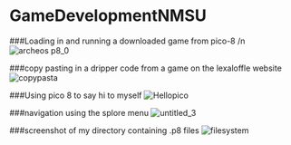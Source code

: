 # GameDevelopmentNMSU

###Loading in and running a downloaded game from pico-8 /n
![archeos p8_0](https://user-images.githubusercontent.com/44854053/151632724-5ace2498-a97b-4f57-8b07-df8006bfa83f.gif)


###copy pasting in a dripper code from a game on the lexaloffle website
![copypasta](https://user-images.githubusercontent.com/44854053/151632791-45818b00-f1d7-4fab-9e58-6d0746245000.gif)

###Using pico 8 to say hi to myself 
![Hellopico](https://user-images.githubusercontent.com/44854053/151632873-bec97cfe-7938-48c0-ace9-c171d011c2a9.gif)


###navigation using the splore menu 
![untitled_3](https://user-images.githubusercontent.com/44854053/151632913-19151eca-fcc6-4ebf-b3fb-2f7af23a55ae.gif)



###screenshot of my directory containing .p8 files
![filesystem](https://user-images.githubusercontent.com/44854053/151632955-087100c0-4a9c-4dcf-932f-fd77ae1c0b2c.PNG)

